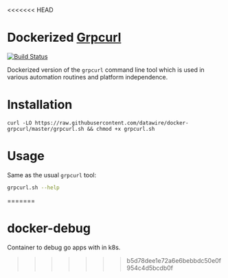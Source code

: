 <<<<<<< HEAD
# Dockerized [Grpcurl](https://github.com/fullstorydev/grpcurl)

[![Build Status](https://travis-ci.org/datawire/docker-grpcurl.svg?branch=master)](https://travis-ci.org/datawire/docker-grpcurl)

Dockerized version of the `grpcurl` command line tool which is used in various automation routines and platform independence.

# Installation

`curl -LO https://raw.githubusercontent.com/datawire/docker-grpcurl/master/grpcurl.sh && chmod +x grpcurl.sh`

# Usage

Same as the usual `grpcurl` tool:

```bash
grpcurl.sh --help
```
=======
# docker-debug
Container to debug go apps with in k8s. 
>>>>>>> b5d78dee1e72a6e6bebbdc50e0f954c4d5bcdb0f
